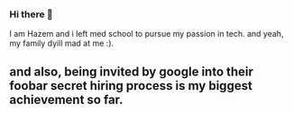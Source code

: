 ### Hi there 👋
I am Hazem and i left med school to pursue my passion in tech. and yeah, my family dyill mad at me :). 
## and also, being invited by google into their foobar secret hiring process is my biggest achievement so far.
